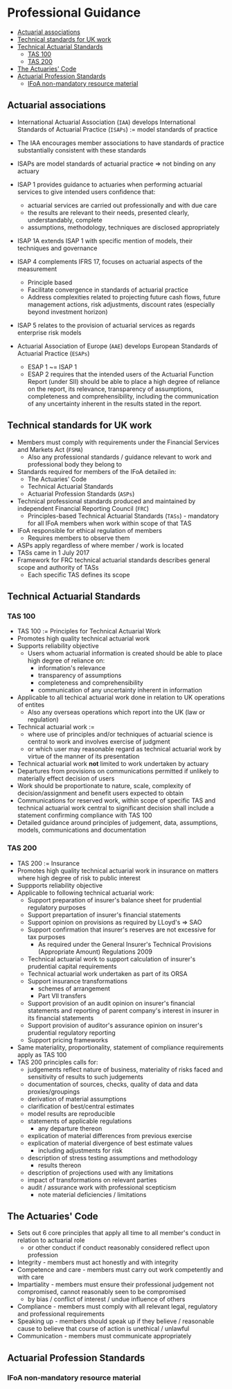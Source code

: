# Professional Guidance <!-- omit in toc -->

- [Actuarial associations](#actuarial-associations)
- [Technical standards for UK work](#technical-standards-for-uk-work)
- [Technical Actuarial Standards](#technical-actuarial-standards)
  - [TAS 100](#tas-100)
  - [TAS 200](#tas-200)
- [The Actuaries' Code](#the-actuaries-code)
- [Actuarial Profession Standards](#actuarial-profession-standards)
  - [IFoA non-mandatory resource material](#ifoa-non-mandatory-resource-material)

## Actuarial associations

- International Actuarial Association (`IAA`) develops International Standards of Actuarial Practice (`ISAPs`) := model standards of practice
- The IAA encourages member associations to have standards of practice substantially consistent with these standards
- ISAPs are model standards of actuarial practice => not binding on any actuary
- ISAP 1 provides guidance to actuaries when performing actuarial services to give intended users confidence that:
  - actuarial services are carried out professionally and with due care
  - the results are relevant to their needs, presented clearly, understandably, complete
  - assumptions, methodology, techniques are disclosed appropriately
- ISAP 1A extends ISAP 1 with specific mention of models, their techniques and governance
- ISAP 4 complements IFRS 17, focuses on actuarial aspects of the measurement
  - Principle based
  - Facilitate convergence in standards of actuarial practice
  - Address complexities related to projecting future cash flows, future management actions, risk adjustments, discount rates (especially beyond investment horizon)
- ISAP 5 relates to the provision of actuarial services as regards enterprise risk models

- Actuarial Association of Europe (`AAE`) develops European Standards of Actuarial Practice (`ESAPs`)
  - ESAP 1 ~= ISAP 1
  - ESAP 2 requires that the intended users of the Actuarial Function Report (under SII) should be able to place a high degree of reliance on the report, its relevance, transparency of assumptions, completeness and comprehensibility, including the communication of any uncertainty inherent in the results stated in the report.

## Technical standards for UK work

- Members must comply with requirements under the Financial Services and Markets Act (`FSMA`)
  - Also any professional standards / guidance relevant to work and professional body they belong to
- Standards required for members of the IFoA detailed in:
  - The Actuaries' Code
  - Technical Actuarial Standards
  - Actuarial Profession Standards (`ASPs`)
- Technical professional standards produced and maintained by independent Financial Reporting Council (`FRC`)
  - Principles-based Technical Actuarial Standards (`TASs`) - mandatory for all IFoA members when work within scope of that TAS
- IFoA responsible for ethical regulation of members
  - Requires members to observe them
- ASPs apply regardless of where member / work is located
- TASs came in 1 July 2017
- Framework for FRC technical actuarial standards describes general scope and authority of TASs
  - Each specific TAS defines its scope

## Technical Actuarial Standards

### TAS 100

- TAS 100 := Principles for Technical Actuarial Work
- Promotes high quality technical actuarial work
- Supports reliability objective
  - Users whom actuarial information is created should be able to place high degree of reliance on:
    - information's relevance
    - transparency of assumptions
    - completeness and comprehensibility
    - communication of any uncertainty inherent in information
- Applicable to all techical actuarial work done in relation to UK operations of entites
  - Also any overseas operations which report into the UK (law or regulation)
- Technical actuarial work :=
  - where use of principles and/or techniques of actuarial science is central to work and involves exercise of judgment
  - or which user may reasonable regard as technical actuarial work by virtue of the manner of its presentation
- Technical actuarial work **not** limited to work undertaken by actuary
- Departures from provisions on communications permitted if unlikely to materially effect decision of users
- Work should be proportionate to nature, scale, complexity of decision/assignment and benefit users expected to obtain
- Communications for reserved work, within scope of specific TAS and technical actuarial work central to significant decision shall include a statement confirming compliance with TAS 100
- Detailed guidance around principles of judgement, data, assumptions, models, communications and documentation

### TAS 200

- TAS 200 := Insurance
- Promotes high quality technical actuarial work in insurance on matters where high degree of risk to public interest
- Suppports reliability objective
- Applicable to following technical actuarial work:
  - Support preparation of insurer's balance sheet for prudential regulatory purposes
  - Support prepartation of insurer's financial statements
  - Support opinion on provisions as required by LLoyd's => SAO
  - Support confirmation that insurer's reserves are not excessive for tax purposes
    - As required under the General Insurer's Technical Provisions (Appropriate Amount) Regulations 2009
  - Technical actuarial work to support calculation of insurer's prudential capital requirements
  - Technical actuarial work undertaken as part of its ORSA
  - Support insurance transformations
    - schemes of arrangement
    - Part VII transfers
  - Support provision of an audit opinion on insurer's financial statements and reporting of parent company's interest in insurer in its financial statements
  - Support provision of auditor's assurance opinion on insurer's prudential regulatory reporting
  - Support pricing frameworks
- Same materiality, proportionality, statement of compliance requirements apply as TAS 100
- TAS 200 principles calls for:
  - judgements reflect nature of business, materiality of risks faced and sensitivity of results to such judgements
  - documentation of sources, checks, quality of data and data proxies/groupings
  - derivation of material assumptions
  - clarification of best/central estimates
  - model results are reproducible
  - statements of applicable regulations
    - any departure thereon
  - explication of material differences from previous exercise
  - explication of material divergence of best estimate values
    - including adjustments for risk
  - description of stress testing assumptions and methodology
    - results thereon
  - description of projections used with any limitations
  - impact of transformations on relevant parties
  - audit / assurance work with professional scepticism
    - note material deficiencies / limitations

## The Actuaries' Code

- Sets out 6 core principles that apply all time to all member's conduct in relation to actuarial role
  - or other conduct if conduct reasonably considered reflect upon profession
- Integrity - members must act honestly and with integrity
- Competence and care - members must carry out work competently and with care
- Impartiality - members must ensure their professional judgement not compromised, cannot reasonably seen to be compromised
  - by bias / conflict of interest / undue influence of others
- Compliance - members must comply with all relevant legal, regulatory and professional requirements
- Speaking up - members should speak up if they believe / reasonable cause to believe that course of action is unethical / unlawful
- Communication - members must communicate appropriately

## Actuarial Profession Standards

### IFoA non-mandatory resource material
